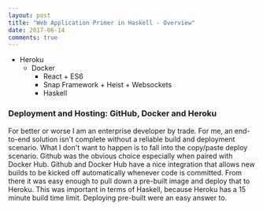 ```yaml
---
layout: post
title: "Web Application Primer in Haskell - Overview"
date: 2017-06-14
comments: true
---
```


- Heroku  
  - Docker  
    - React + ES6  
    - Snap Framework + Heist + Websockets  
    - Haskell  

### Deployment and Hosting: GitHub, Docker and Heroku 

For better or worse I am an enterprise developer by trade. For me, an end-to-end solution isn't complete without a reliable build and deployment scenario. What I don't want to happen is to fall into the copy/paste deploy scenario. Github was the obvious choice especially when paired with Docker Hub. Github and Docker Hub have a nice integration that allows new builds to be kicked off automatically whenever code is committed. From there it was easy enough to pull down a pre-built image and deploy that to Heroku. This was important in terms of Haskell, because Heroku has a 15 minute build time limit. Deploying pre-built were an easy answer to. 
